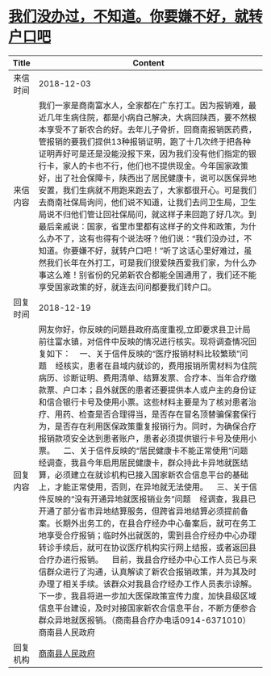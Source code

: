 # <a href="http://www.shangluo.gov.cn/zmhd/ldxxxx.jsp?urltype=leadermail.LeaderMailContentUrl&wbtreeid=1112&leadermailid=5045">我们没办过，不知道。你要嫌不好，就转户口吧</a>
| Title |                                                                                                                                                                                                                                                                                                                                                              Content                                                                                                                                                                                                                                                                                                                                                               |
|:-----:|------------------------------------------------------------------------------------------------------------------------------------------------------------------------------------------------------------------------------------------------------------------------------------------------------------------------------------------------------------------------------------------------------------------------------------------------------------------------------------------------------------------------------------------------------------------------------------------------------------------------------------------------------------------------------------------------------------------------------------|
| 来信时间  | 2018-12-03                                                                                                                                                                                                                                                                                                                                                                                                                                                                                                                                                                                                                                                                                                                         |
| 来信内容  | 我们一家是商南富水人，全家都在广东打工。因为报销难，最近几年生病住院，都是小病自己解决，大病回陕西，要不然根本享受不了新农合的好。去年儿子骨折，回商南报销医药费，管报销的要我们提供13种报销证明，跑了十几次终于把各种证明弄好可是还是没能没报下来，因为我们没有他们指定的银行卡，家人的卡也不行，他们也不提供现金。今年国家政策好，出了社会保障卡，陕西出了居民健康卡，说可以医保异地安置，我们生病就不用跑来跑去了，大家都很开心。可是我们去商南社保局询问，他们说不知道，让我们去问卫生局，卫生局说不归他们管让回社保局问，就这样子来回跑了好几次。到最后亲戚说：国家，省里市里都有这样子的文件和政策，为什么办不了，这有也得有个说法呀？他们说：“我们没办过，不知道。你要嫌不好，就转户口吧！”听了这话心里好难过，虽然我们长年在外打工，可是我们很爱陕西爱我们家，为什么办事这么难！别省份的兄弟新农合都能全国通用了，我们还不能享受国家政策的好，就连去问问都要我们转户口。                                                                                                                                                                                                                                                                                         |
| 回复时间  | 2018-12-19                                                                                                                                                                                                                                                                                                                                                                                                                                                                                                                                                                                                                                                                                                                         |
| 回复内容  | 网友你好，你反映的问题县政府高度重视,立即要求县卫计局前往富水镇，对信件中反映的情况进行核实。现将调查情况回复如下：    一、关于信件反映的“医疗报销材料比较繁琐”问题    经核实，患者在县域内就诊的，费用报销所需材料为住院病历、诊断证明、费用清单、结算发票、合疗本、当年合疗缴款票、户口本；县外就医的患者还要提供本人或户主的身份证和信合银行卡号及使用小票。这些材料主要是为了核对患者治疗、用药、检查是否合理得当，是否存在冒名顶替骗保套保行为，是否存在利用医保政策重复报销行为。同时，为确保合疗报销款项安全达到患者账户，患者必须提供银行卡号及使用小票。    二、关于信件反映的“居民健康卡不能正常使用”问题    经调查，我县今年启用居民健康卡，群众持此卡异地就医结算，必须建立在就诊机构已接入国家新农合信息平台的基础上，才能正常使用，否则，在异地就无法使用。    三、关于信件反映的“没有开通异地就医报销业务”问题    经调查，我县已开通了部分省市异地结算服务，但跨省异地结算必须提前备案。长期外出务工的，在县合疗经办中心备案后，就可在务工地享受合疗报销；临时外出就医的，需到县合疗经办中心办理转诊手续后，就可在协议医疗机构实行网上结报，或者返回县合疗办进行报销。    目前，我县合疗经办中心工作人员已与来信群众进行了沟通，认真解读了新农合报销政策，并为其及时办理了相关手续。该群众对我县合疗经办工作人员表示谅解。下一步，我县将进一步加大医保政策宣传力度，加快县级区域信息平台建设，及时对接国家新农合信息平台，不断方便参合群众异地就医报销。（商南县合疗办电话0914-6371010）商南县人民政府 |
| 回复机构  | <a href="../../category/agencies/商南县人民政府.md">商南县人民政府</a>                                                                                                                                                                                                                                                                                                                                                                                                                                                                                                                                                                                                                                                                           |